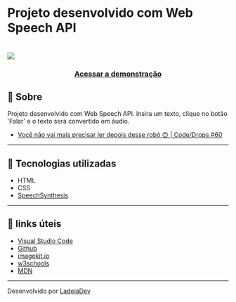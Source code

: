 <h1>Projeto desenvolvido com Web Speech API</h1>

<h1>
  <img src="https://ik.imagekit.io/ladeiaDev/Captura_de_tela_2022-06-11_080636_SwlMIoFVS.png?ik-sdk-version=javascript-1.4.3&updatedAt=1654945652578">
</h1>

<h3 align="center">
  <a href="https://awesome-benz-8d1a7b.netlify.app/" target="_blank">Acessar a demonstração</a>
</h3>

## 🎫 Sobre

Projeto desenvolvido com Web Speech API. Insira um texto, clique no botão 'Falar' e o texto será convertido em áudio.
- [Você não vai mais precisar ler depois desse robô 😊 | Code/Drops #60](https://www.youtube.com/watch?v=XlNLjG2c9uM)

---

## 🚀 Tecnologias utilizadas

- HTML
- CSS
- [SpeechSynthesis](https://developer.mozilla.org/en-US/docs/Web/API/SpeechSynthesis)

---

## 🔗 links úteis

- [Visual Studio Code](https://code.visualstudio.com/)
- [Github](https://github.com/)
- [imagekit.io](https://imagekit.io/)
- [w3schools](https://www.w3schools.com/)
- [MDN](https://developer.mozilla.org/)

---

Desenvolvido por [LadeiaDev](https://ladeia.dev.br/)
